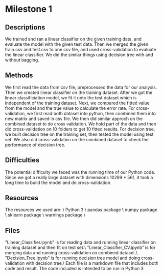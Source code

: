 Milestone 1
===========

Descriptions
-------
We trained and ran a linear classifier on the given training data, and evaluate the model with the given test data.
Then we merged the given train.csv and test.csv to one csv file, and used cross-validation to evaluate the linear classifier.
We did the similar things using decision tree with and without bagging.

Methods
-------
We first read the data from csv file, preprocessed the data for our analysis. Then we created linear classifier on the training dataset.
After we got the linear classificiation model, we fit it onto the test dataset which is independent of the training dataset.
Next, we compared the fitted value from the model and the true value to calculate the error rate.
For cross-validation, we first read both dataset into python, then combined them into new matrix and saved in csv file.
We then did similar approch on the combined dataset to do cross validation. 
We hold part of the data and then did cross-validation on 10 folders to get 10 fitted results.
For decision tree, we built decision tree on the training set, then tested the model using test set.
We also did cross-validation on the combined dataset to check the performance of decision tree.

Difficulties
-------
The potential difficulty we faced was the running time of our Python code. 
Since we got a really large dataset with dimensions 10299 * 561, it took a long time to build the model and do cross-validation.

Resources
-------
The resources we used are: \\
Python 3 \\
pandas package \\
numpy package \\
sklearn package \\
warnings package \\

Files
-------
"Linear_Classifier.ipynb" is for reading data and running linear classifier on training dataset and then fit on test set.\\
"Linear_Classifier_CV.ipynb" is for merging data and running cross-validation on combined dataset.\\
"Decision_Tree.ipynb" is for running decision tree model and doing cross-validation with decision tree.\\
Each file is a markdown file that includes both code and result. The code included is intended to be run in Python 3

